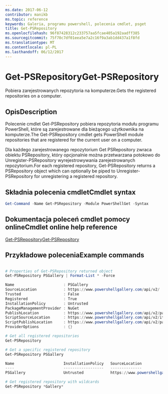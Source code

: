 ```yaml
---
ms.date: 2017-06-12
contributor: manikb
ms.topic: reference
keywords: Galeria, programu powershell, polecenia cmdlet, psget
title: Get-PSRepository
ms.openlocfilehash: 96f87428312c233757aa5fcae405a192aadff385
ms.sourcegitcommit: 75f70c7df01eea5e7a2c16f9a3ab1dd437a1f8fd
ms.translationtype: MT
ms.contentlocale: pl-PL
ms.lasthandoff: 06/12/2017
---
```

# <a name="get-psrepository"></a><span data-ttu-id="ba63d-103">Get-PSRepository</span><span class="sxs-lookup"><span data-stu-id="ba63d-103">Get-PSRepository</span></span>

<span data-ttu-id="ba63d-104">Pobiera zarejestrowanych repozytoria na komputerze.</span><span class="sxs-lookup"><span data-stu-id="ba63d-104">Gets the registered repositories on a computer.</span></span>

## <a name="description"></a><span data-ttu-id="ba63d-105">Opis</span><span class="sxs-lookup"><span data-stu-id="ba63d-105">Description</span></span>

<span data-ttu-id="ba63d-106">Polecenie cmdlet Get-PSRepository pobiera repozytoria modułu programu PowerShell, które są zarejestrowane dla bieżącego użytkownika na komputerze.</span><span class="sxs-lookup"><span data-stu-id="ba63d-106">The Get-PSRepository cmdlet gets PowerShell module repositories that are registered for the current user on a computer.</span></span>

<span data-ttu-id="ba63d-107">Dla każdego zarejestrowanego repozytorium Get PSRepository zwraca obiektu PSRepository, który opcjonalnie można przetwarzana potokowo do Unregister-PSRepository wyrejestrowywania zarejestrowanych repozytorium.</span><span class="sxs-lookup"><span data-stu-id="ba63d-107">For each registered repository, Get-PSRepository returns a PSRepository object which can optionally be piped to Unregister-PSRepository for unregistering a registered repository.</span></span>

## <a name="cmdlet-syntax"></a><span data-ttu-id="ba63d-108">Składnia polecenia cmdlet</span><span class="sxs-lookup"><span data-stu-id="ba63d-108">Cmdlet syntax</span></span>
```powershell
Get-Command -Name Get-PSRepository -Module PowerShellGet -Syntax
```

## <a name="cmdlet-online-help-reference"></a><span data-ttu-id="ba63d-109">Dokumentacja poleceń cmdlet pomocy online</span><span class="sxs-lookup"><span data-stu-id="ba63d-109">Cmdlet online help reference</span></span>

[<span data-ttu-id="ba63d-110">Get-PSRepository</span><span class="sxs-lookup"><span data-stu-id="ba63d-110">Get-PSRepository</span></span>](http://go.microsoft.com/fwlink/?LinkID=517127)

## <a name="example-commands"></a><span data-ttu-id="ba63d-111">Przykładowe polecenia</span><span class="sxs-lookup"><span data-stu-id="ba63d-111">Example commands</span></span>

```powershell

# Properties of Get-PSRepository returned object
Get-PSRepository PSGallery | Format-List * -Force

Name                      : PSGallery
SourceLocation            : https://www.powershellgallery.com/api/v2/
Trusted                   : False
Registered                : True
InstallationPolicy        : Untrusted
PackageManagementProvider : NuGet
PublishLocation           : https://www.powershellgallery.com/api/v2/package/
ScriptSourceLocation      : https://www.powershellgallery.com/api/v2/items/psscript/
ScriptPublishLocation     : https://www.powershellgallery.com/api/v2/package/
ProviderOptions           : {}

# Get all registered repositories
Get-PSRepository

# Get a specific registered repository
Get-PSRepository PSGallery

Name                      InstallationPolicy   SourceLocation
----                      ------------------   --------------
PSGallery                 Untrusted            https://www.powershellgallery.com/api/v2/

# Get registered repository with wildcards
Get-PSRepository *Gallery*

```

